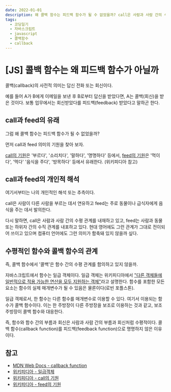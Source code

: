 ```yaml
---
date: 2022-01-01
description: 왜 콜백 함수는 피드백 함수가 될 수 없었을까? call은 사람과 사람 간의 수평 관계를 내재하고 있고, feed는 사람과 동물 또는 하위자 간의 수직 관계를 내포하고 있다.
tags:
  - 코딩일기
  - 자바스크립트
  - javascript
  - 콜백함수
  - callback
---
```

# [JS] 콜백 함수는 왜 피드백 함수가 아닐까

콜백(callback)의 사전적 의미는 답신 전화 또는 회신이다.

예를 들어 A가 B에게 이메일을 보낸 후 B로부터 답신을 받았다면, A는 콜백(회신)을 받은 것이다. 보통 업무에서는 회신받았다를 피드백(feedback) 받았다고 말하곤 한다.

## call과 feed의 유래

그럼 왜 콜백 함수는 피드백 함수가 될 수 없었을까?

먼저 call과 feed 의미의 기원을 찾아 보자.

[call의 기원](https://en.wiktionary.org/wiki/call#Etymology)은 '부르다', '소리치다', '말하다', '명명하다' 등에서, [feed의 기원](https://en.wiktionary.org/wiki/feed#Etymology_1)은 '먹이다', '먹다' '음식을 주다', '방목하다' 등에서 유래한다. (위키피디아 참고)

## call과 feed의 개인적 해석

여기서부터는 나의 개인적인 해석 또는 추측이다.

call은 사람이 다른 사람을 부르는 데서 연유하고 feed는 주로 동물이나 급식자에게 음식을 주는 데서 발의한다.

다시 말하면, call은 사람과 사람 간의 수평 관계를 내재하고 있고, feed는 사람과 동물 또는 하위자 간의 수직 관계를 내포하고 있다. 현대 영어에도 그런 관계가 그대로 전이되어 쓰이고 있으며 컴퓨터 언어에도 그런 의미가 함축돼 있지 않을까 싶다.

## 수평적인 함수와 콜백 함수의 관계

즉, 콜백 함수에서 '콜백'은 함수 간의 수평 관계를 함의하고 있지 않을까.

자바스크립트에서 함수는 일급 객체이다. 일급 객체는 위키피디아에서 ["다른 객체들에 일반적으로 적용 가능한 연산을 모두 지원하는 객체"](<https://ko.wikipedia.org/wiki/%EC%9D%BC%EA%B8%89_%EA%B0%9D%EC%B2%B4>)라고 설명한다. 함수를 포함한 모든 요소는 함수의 실제 매개변수가 될 수 있음은 물론이다(로빈 포플스톤).

일급 객체로서, 한 함수는 다른 함수를 매개변수로 이용할 수 있다. 여기서 이용되는 함수가 콜백 함수이다. 이는 한 주방장이 다른 주방장을 보조로 이용하는 것과 같고, 보조 주방장이 콜백 함수와 대응한다.

즉, 함수와 함수 간의 부름과 회신은 사람과 사람 간의 부름과 회신처럼 수평적이다. 콜백 함수(callback function)를 피드백(feedback function)으로 명명하지 않은 이유이다.

## 참고

- [MDN Web Docs - callback function](https://developer.mozilla.org/en-US/docs/Glossary/Callback_function)
- [위키피디아 - 일급객체](https://ko.wikipedia.org/wiki/%EC%9D%BC%EA%B8%89_%EA%B0%9D%EC%B2%B4)
- [위키피디아 - call의 기원](https://en.wiktionary.org/wiki/call#Etymology)
- [위키피디아 - feed의 기원](https://en.wiktionary.org/wiki/feed#Etymology_1)
